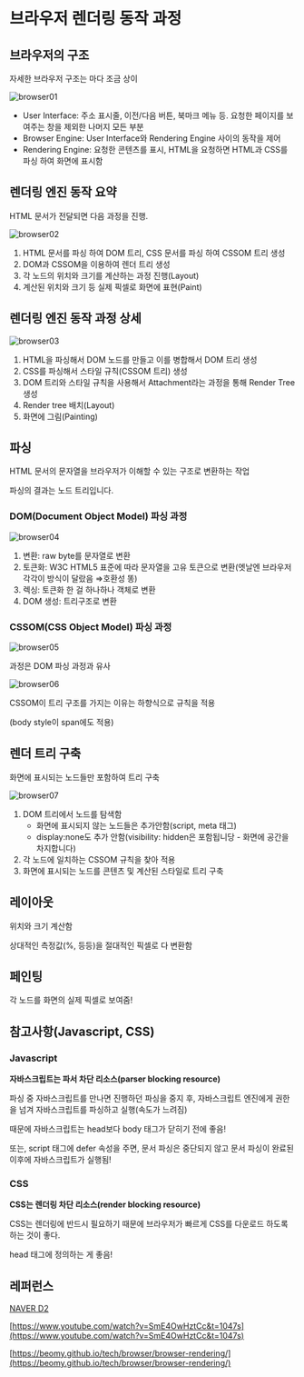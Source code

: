 # 브라우저 렌더링 동작 과정

## 브라우저의 구조

자세한 브라우저 구조는 마다 조금 상이

![browser01](https://user-images.githubusercontent.com/38618187/91383396-07e5d600-e867-11ea-93c3-a7c4c657168b.png)

- User Interface: 주소 표시줄, 이전/다음 버튼, 북마크 메뉴 등. 요청한 페이지를 보여주는 창을 제외한 나머지 모든 부분
- Browser Engine: User Interface와 Rendering Engine 사이의 동작을 제어
- Rendering Engine: 요청한 콘텐츠를 표시, HTML을 요청하면 HTML과 CSS를 파싱 하여 화면에 표시함

## 렌더링 엔진 동작 요약

HTML 문서가 전달되면 다음 과정을 진행.

![browser02](https://user-images.githubusercontent.com/38618187/91383399-0a483000-e867-11ea-80a6-dface0a9d2e2.png)

1. HTML 문서를 파싱 하여 DOM 트리, CSS 문서를 파싱 하여 CSSOM 트리 생성
2. DOM과 CSSOM을 이용하여 렌더 트리 생성
3. 각 노드의 위치와 크기를 계산하는 과정 진행(Layout)
4. 계산된 위치와 크기 등 실제 픽셀로 화면에 표현(Paint)

## 렌더링 엔진 동작 과정 상세

![browser03](https://user-images.githubusercontent.com/38618187/91383400-0ae0c680-e867-11ea-9fc5-1dc43a1d0269.png)

1. HTML을 파싱해서 DOM 노드를 만들고 이를 병합해서 DOM 트리 생성
2. CSS를 파싱해서 스타일 규칙(CSSOM 트리) 생성
3. DOM 트리와 스타일 규칙을 사용해서 Attachment라는 과정을 통해 Render Tree 생성
4. Render tree 배치(Layout)
5. 화면에 그림(Painting)

## 파싱

HTML 문서의 문자열을 브라우저가 이해할 수 있는 구조로 변환하는 작업

파싱의 결과는 노드 트리입니다.

### DOM(Document Object Model) 파싱 과정

![browser04](https://user-images.githubusercontent.com/38618187/91383404-0b795d00-e867-11ea-9d5e-dc71145e8f07.png)

1. 변환: raw byte를 문자열로 변환
2. 토큰화: W3C HTML5 표준에 따라 문자열을 고유 토큰으로 변환(엣날엔 브라우저 각각이 방식이 달랐음 ⇒호환성 똥)
3. 렉싱: 토큰화 한 걸 하나하나 객체로 변환
4. DOM 생성: 트리구조로 변환

### CSSOM(CSS Object Model) 파싱 과정

![browser05](https://user-images.githubusercontent.com/38618187/91383405-0c11f380-e867-11ea-8d8f-059300f2bc6d.png)

과정은 DOM 파싱 과정과 유사

![browser06](https://user-images.githubusercontent.com/38618187/91383406-0c11f380-e867-11ea-8405-bdcc1a177f3f.png)

CSSOM이 트리 구조를 가지는 이유는 하향식으로 규칙을 적용

(body style이 span에도 적용)

## 렌더 트리 구축

화면에 표시되는 노드들만 포함하여 트리 구축

![browser07](https://user-images.githubusercontent.com/38618187/91383408-0caa8a00-e867-11ea-9dc4-c6b41f438763.png)

1. DOM 트리에서 노드를 탐색함
   - 화면에 표시되지 않는 노드들은 추가안함(script, meta 태그)
   - display:none도 추가 안함(visibility: hidden은 포함됩니당 - 화면에 공간을 차지합니다)
2. 각 노드에 일치하는 CSSOM 규칙을 찾아 적용
3. 화면에 표시되는 노드를 콘텐츠 및 계산된 스타일로 트리 구축

## 레이아웃

위치와 크기 계산함

상대적인 측정값(%, 등등)을 절대적인 픽셀로 다 변환함

## 페인팅

각 노드를 화면의 실제 픽셀로 보여줌!

## 참고사항(Javascript, CSS)

### Javascript

**자바스크립트는 파서 차단 리소스(parser blocking resource)**

파싱 중 자바스크립트를 만나면 진행하던 파싱을 중지 후, 자바스크립트 엔진에게 권한을 넘겨 자바스크립트를 파싱하고 실행(속도가 느려짐)

때문에 자바스크립트는 head보다 body 태그가 닫히기 전에 좋음!

또는, script 태그에 defer 속성을 주면, 문서 파싱은 중단되지 않고 문서 파싱이 완료된 이후에 자바스크립트가 실행됨!

### CSS

**CSS는 렌더링 차단 리소스(render blocking resource)**

CSS는 렌더링에 반드시 필요하기 때문에 브라우저가 빠르게 CSS를 다운로드 하도록 하는 것이 좋다.

head 태그에 정의하는 게 좋음!

## 레퍼런스

[NAVER D2](https://d2.naver.com/helloworld/59361)

[https://www.youtube.com/watch?v=SmE4OwHztCc&t=1047s](https://www.youtube.com/watch?v=SmE4OwHztCc&t=1047s)

[https://beomy.github.io/tech/browser/browser-rendering/](https://beomy.github.io/tech/browser/browser-rendering/)
